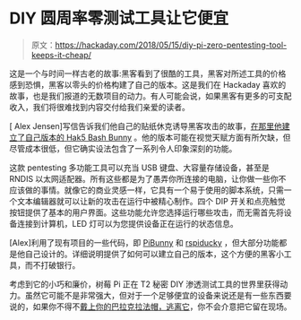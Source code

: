 # DIY 圆周率零测试工具让它便宜

> 原文：<https://hackaday.com/2018/05/15/diy-pi-zero-pentesting-tool-keeps-it-cheap/>

这是一个与时间一样古老的故事:黑客看到了很酷的工具，黑客对所述工具的价格感到恐惧，黑客以零头的价格构建了自己的版本。这是我们在 Hackaday 喜欢的故事，也是我们报道的无数项目的动力。有人可能会说，如果黑客有更多的可支配收入，我们将很难找到内容交付给我们亲爱的读者。

[ Alex Jensen]写信告诉我们他自己的贴纸休克诱导黑客攻击的故事，[在那里他建立了自己版本的 Hak5 Bash Bunny](https://www.cron.dk/poor-mans-bash-bunny/) 。他的版本可能在视觉天赋方面有所欠缺，但尽管成本很低，但它确实设法包含了一系列令人印象深刻的功能。

这款 pentesting 多功能工具可以充当 USB 键盘、大容量存储设备，甚至是 RNDIS 以太网适配器。所有这些都是为了愚弄你所连接的电脑，让你做一些你不应该做的事情。就像它的商业灵感一样，它具有一个易于使用的脚本系统，只需一个文本编辑器就可以让新的攻击在运行中被精心制作。四个 DIP 开关和点亮触觉按钮提供了基本的用户界面。这些功能允许您选择运行哪些攻击，而无需首先将设备连接到计算机，LED 灯可以为您提供设备正在运行的状态信息。

[Alex]利用了现有项目的一些代码，即 [PiBunny](https://github.com/tholum/PiBunny) 和 [rspiducky](https://github.com/theresalu/rspiducky) ，但大部分功能都是他自己设计的。详细说明提供了如何可以建立自己的版本，这个方便的黑客小工具，而不打破银行。

考虑到它的小巧和廉价，树莓 Pi 正在 T2 秘密 DIY 渗透测试工具的世界里获得动力。虽然它可能不是非常强大，但对于一个足够便宜的设备来说还是有一些东西要说的，如果你不得不[戴上你的巴拉克拉法帽，逃离它](https://hackaday.com/2017/04/01/ask-hackaday-which-balaclava-is-best-for-hacking/)，你不会介意把它留在现场。
